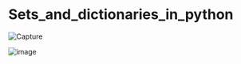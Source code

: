 # Sets_and_dictionaries_in_python

![Capture](https://user-images.githubusercontent.com/82764021/118624737-09856e80-b7e7-11eb-8b65-19b773adf287.PNG)

![image](https://user-images.githubusercontent.com/82764021/118625182-68e37e80-b7e7-11eb-8fbd-b035117cfc41.png)
